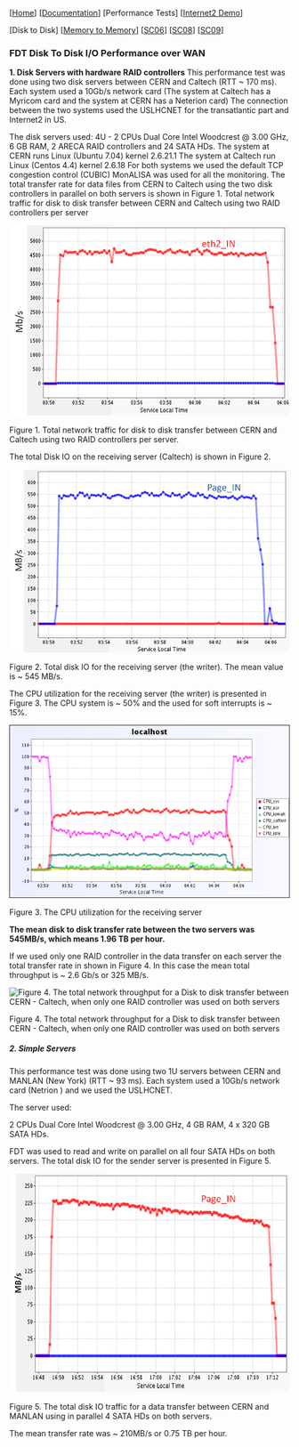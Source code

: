 [[Home](index.md)]   [[Documentation](doc-fdt-ddcopy.md)]   [Performance Tests] [[Internet2 Demo](internet2-demo.md)]

[Disk to Disk]   [[Memory to Memory](perf-memory-to-memory.md)]   [[SC06](perf-sc06.md)]   [[SC08](perf-sc08.md)]   [[SC09](perf-sc09.md)]

### FDT Disk To Disk I/O Performance over WAN
 

**1. Disk Servers with hardware RAID controllers**
This performance test was done using two disk servers between CERN and Caltech (RTT ~ 170 ms). Each system used a 10Gb/s network card (The system at Caltech has a Myricom card and the system at CERN has a Neterion card)
The connection between the two systems used the USLHCNET for the transatlantic part and Internet2 in US.

The disk servers used:
4U - 2 CPUs Dual Core Intel Woodcrest @ 3.00 GHz, 6 GB RAM, 2 ARECA RAID controllers and 24 SATA HDs.
The system at CERN runs Linux (Ubuntu 7.04) kernel 2.6.21.1
The system at Caltech run Linux (Centos 4.4) kernel 2.6.18
For both systems we used the default TCP congestion control (CUBIC)
MonALISA was used for all the monitoring.
The total transfer rate for data files from CERN to Caltech using the two disk controllers in parallel on both servers is shown in Figure 1.
Total network traffic for disk to disk transfer between CERN and Caltech using two RAID controllers per server

![Figure 1. Total network traffic for disk to disk transfer between CERN and Caltech using two RAID controllers per server.](/img/figure1.png)

Figure 1. Total network traffic for disk to disk transfer between CERN and Caltech using two RAID controllers per server.

The total Disk IO on the receiving server (Caltech) is shown in Figure 2.

![Figure 2. Total disk IO for the receiving server (the writer). The mean value is ~ 545 MB/s.](/img/figure2.png)

Figure 2. Total disk IO for the receiving server (the writer). The mean value is ~ 545 MB/s.

The CPU utilization for the receiving server (the writer) is presented in Figure 3. The CPU system is ~ 50% and the used for soft interrupts is ~ 15%.

![Figure 3. The CPU utilization for the receiving server](/img/figure3.png)

Figure 3. The CPU utilization for the receiving server

**The mean disk to disk transfer rate between the two servers was 545MB/s, which means 1.96 TB per hour.**

If we used only one RAID controller in the data transfer on each server the total transfer rate in shown in Figure 4. In this case the mean total throughput is ~ 2.6 Gb/s or 325 MB/s.

![Figure 4. The total network throughput for a Disk to disk transfer between CERN - Caltech, when only 
one RAID controller was used on both servers](/img/figure4.png)

Figure 4. The total network throughput for a Disk to disk transfer between CERN - Caltech, when only 
one RAID controller was used on both servers

##### 2. Simple Servers

This performance test was done using two 1U servers between CERN and MANLAN (New York) (RTT ~ 93 ms). Each system used a 10Gb/s network card (Netrion ) and we used the USLHCNET.

The server used:

2 CPUs Dual Core Intel Woodcrest @ 3.00 GHz, 4 GB RAM, 4 x 320 GB SATA HDs.

FDT was used to read and write on parallel on all four SATA HDs on both servers. The total disk IO for the sender server is presented in Figure 5.

![Figure 5. The total disk IO traffic for a data transfer between CERN and MANLAN using in parallel 4 SATA HDs on both servers.](/img/figure5.png)

Figure 5. The total disk IO traffic for a data transfer between CERN and MANLAN using in parallel 4 SATA HDs on both servers.

The mean transfer rate was ~ 210MB/s or 0.75 TB per hour.
